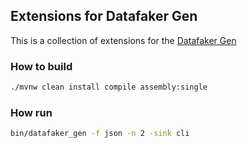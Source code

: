 ## Extensions for Datafaker Gen

This is a collection of extensions for the [Datafaker Gen](https://github.com/datafaker-net/datafaker-gen)

### How to build

```bash
./mvnw clean install compile assembly:single      
```

### How run

```bash
bin/datafaker_gen -f json -n 2 -sink cli
```